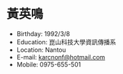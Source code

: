 # 黃英鳴
* Birthday: 1992/3/8
* Education: 崑山科技大學資訊傳播系
* Location: Nantou
* E-mail: karcnonf@hotmail.com
* Mobile: 0975-655-501

